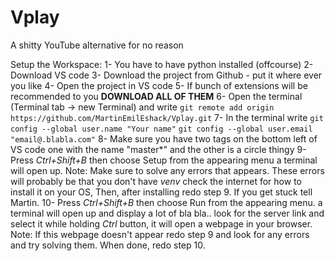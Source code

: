 # Vplay
A shitty YouTube alternative for no reason

Setup the Workspace:
	1- You have to have python installed (offcourse)
	2- Download VS code
	3- Download the project from Github - put it where ever you like
	4- Open the project in VS code
	5- If bunch of extensions will be recommended to you **DOWNLOAD ALL OF THEM**
	6- Open the terminal (Terminal tab -> new Terminal) and write
		`git remote add origin https://github.com/MartinEmilEshack/Vplay.git`
	7- In the terminal write
		`git config --global user.name "Your name"`
		`git config --global user.email "email@.blabla.com"`
	8- Make sure you have two tags on the bottom left of VS code
		one with the name "master*" and the other is a circle thingy
	9- Press *Ctrl+Shift+B* then choose Setup from the appearing menu a
		terminal will open up.
			Note: Make sure to solve any errors that appears. These errors will probably 
			be that you don't have *venv* check the internet for how to install it on your OS,
			Then, after installing redo step 9. If you get stuck tell Martin.
	10- Press *Ctrl+Shift+B* then choose Run from the appearing menu. a
		terminal will open up and display a lot of bla bla.. look for the server link and
		select it while holding *Ctrl* button, it will open a webpage in your browser.
			Note: If this webpage doesn't appear redo step 9 and look for any errors and try 
			solving them. When done, redo step 10.
